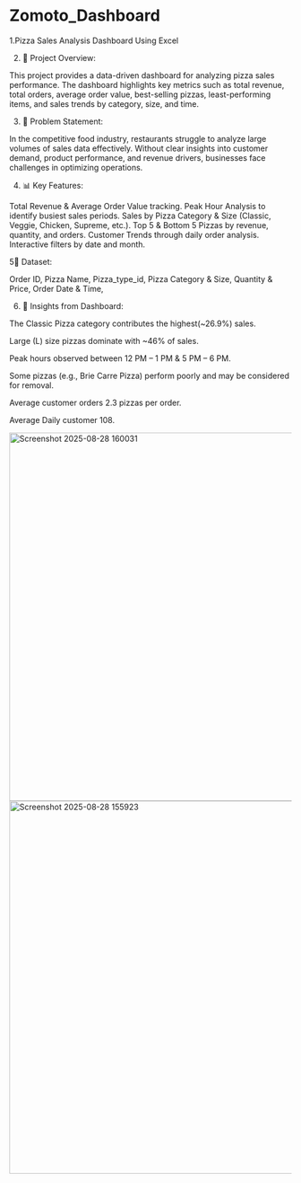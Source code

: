 # Zomoto_Dashboard
1.Pizza Sales Analysis Dashboard Using Excel

2. 📖 Project Overview:

This project provides a data-driven dashboard for analyzing pizza sales performance. The dashboard highlights key metrics such as total revenue, total orders, average order value, best-selling pizzas, least-performing items, and sales trends by category, size, and time.

3. 🎯 Problem Statement:

In the competitive food industry, restaurants struggle to analyze large volumes of sales data effectively. Without clear insights into customer demand, product performance, and revenue drivers, businesses face challenges in optimizing operations.

4. 📊 Key Features:

Total Revenue & Average Order Value tracking.
Peak Hour Analysis to identify busiest sales periods.
Sales by Pizza Category & Size (Classic, Veggie, Chicken, Supreme, etc.).
Top 5 & Bottom 5 Pizzas by revenue, quantity, and orders.
Customer Trends through daily order analysis.
Interactive filters by date and month.

5📂 Dataset:

  Order ID,
  Pizza Name,
  Pizza_type_id,
  Pizza Category & Size,
  Quantity & Price,
  Order Date & Time,
  
6. 🚀 Insights from Dashboard:

The Classic Pizza category contributes the highest(~26.9%) sales.

Large (L) size pizzas dominate with ~46% of sales.

Peak hours observed between 12 PM – 1 PM & 5 PM – 6 PM.

Some pizzas (e.g., Brie Carre Pizza) perform poorly and may be considered for removal.

Average customer orders 2.3 pizzas per order.

Average Daily customer 108.

<img width="1859" height="656" alt="Screenshot 2025-08-28 160031" src="https://github.com/user-attachments/assets/0bd72f3c-a988-4f84-8a2c-ba1c8ef618ff" />

<img width="1852" height="664" alt="Screenshot 2025-08-28 155923" src="https://github.com/user-attachments/assets/2d026b77-32ec-4f17-94e4-78a830563877" />




